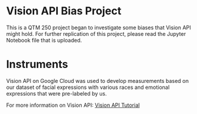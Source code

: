 # Vision API Bias Project
This is a QTM 250 project began to investigate some biases that Vision API might hold. For further replication of this project, please read the Jupyter Notebook file that is uploaded. 

# Instruments
Vision API on Google Cloud was used to develop measurements based on our dataset of facial expressions with various races and emotional expressions that were pre-labeled by us. 

For more information on Vision API: [Vision API Tutorial](https://www.cloudskillsboost.google/focuses/1841?catalog_rank=%7B%22rank%22%3A6%2C%22num_filters%22%3A0%2C%22has_search%22%3Atrue%7D&parent=catalog&search_id=23242987)
